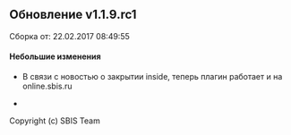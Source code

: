 ## Обновление v1.1.9.rc1

Сборка от: 22.02.2017 08:49:55

#### Небольшие изменения

* В связи с новостью о закрытии inside, теперь плагин работает и на online.sbis.ru

-

Copyright (c) SBIS Team